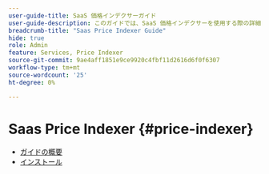 ```yaml
---
user-guide-title: SaaS 価格インデクサーガイド
user-guide-description: このガイドでは、SaaS 価格インデクサーを使用する際の詳細な手順を説明します。
breadcrumb-title: "Saas Price Indexer Guide"
hide: true
role: Admin
feature: Services, Price Indexer
source-git-commit: 9ae4aff1851e9ce9920c4fbf11d2616d6f0f6307
workflow-type: tm+mt
source-wordcount: '25'
ht-degree: 0%

---
```


# Saas Price Indexer {#price-indexer}

- [ガイドの概要](index.md)
- [インストール](installation.md)

